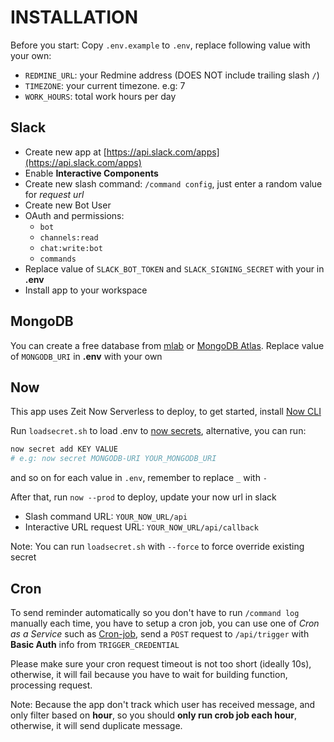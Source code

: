 # INSTALLATION
Before you start: Copy `.env.example` to `.env`, replace following value with your own:
- `REDMINE_URL`: your Redmine address (DOES NOT include trailing slash `/`)
- `TIMEZONE`: your current timezone. e.g: 7
- `WORK_HOURS`: total work hours per day

## Slack
- Create new app at [https://api.slack.com/apps](https://api.slack.com/apps)
- Enable **Interactive Components**
- Create new slash command: `/command config`, just enter a random value for *request url*
- Create new Bot User
- OAuth and permissions: 
    + `bot`
    + `channels:read`
    + `chat:write:bot`
    + `commands`
- Replace value of `SLACK_BOT_TOKEN` and `SLACK_SIGNING_SECRET` with your in **.env**
- Install app to your workspace

## MongoDB
You can create a free database from [mlab](https://mlab.com/) or [MongoDB Atlas](https://www.mongodb.com/cloud/atlas). Replace value of `MONGODB_URI` in **.env** with your own

## Now
This app uses Zeit Now Serverless to deploy, to get started, install [Now CLI](https://zeit.co/download)

Run `loadsecret.sh` to load .env to [now secrets](https://zeit.co/docs/v2/environment-variables-and-secrets), alternative, you can run:
```bash
now secret add KEY VALUE
# e.g: now secret MONGODB-URI YOUR_MONGODB_URI
```
and so on for each value in `.env`, remember to replace `_` with `-`

After that, run `now --prod` to deploy, update your now url in slack

- Slash command URL: `YOUR_NOW_URL/api`
- Interactive URL request URL: `YOUR_NOW_URL/api/callback`

Note: You can run `loadsecret.sh` with `--force` to force override existing secret

## Cron
To send reminder automatically so you don't have to run `/command log` manually each time, you have to setup a cron job, you can use one of *Cron as a Service* such as [Cron-job](https://cron-job.org/), send a `POST` request to `/api/trigger` with **Basic Auth** info from `TRIGGER_CREDENTIAL`

Please make sure your cron request timeout is not too short (ideally 10s), otherwise, it will fail because you have to wait for building function, processing request.

Note: Because the app don't track which user has received message, and only filter based on **hour**, so you should **only run crob job each hour**, otherwise, it will send duplicate message.